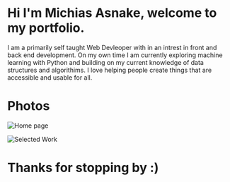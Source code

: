 # Hi I'm Michias Asnake, welcome to my portfolio.

I am a primarily self taught Web Devleoper with in an intrest in front and back end development. On my own time I am currently exploring machine learning with Python and
building on my current knowledge of data structures and algorithims. I love helping people create things that are accessible and usable for all.

# Photos
![Home page](https://user-images.githubusercontent.com/113400872/212500917-9825fe2d-799f-41c3-b682-75e77dd984bd.PNG)

![Selected Work](https://user-images.githubusercontent.com/113400872/212500973-90f28424-69f1-4dbf-880b-654a8d8db601.PNG)

# Thanks for stopping by :)
